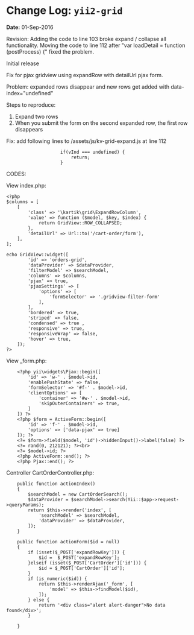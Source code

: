 Change Log: `yii2-grid`
=======================

**Date:** 01-Sep-2016

Revision:
Adding the code to line 103 broke expand / collapse all functionality. Moving the code to line 112 after "var loadDetail = function (postProcess) {" fixed the problem.

Initial release

Fix for pjax gridview using expandRow with detailUrl pjax form.


Problem: expanded rows disappear and new rows get added with data-index="undefined"

Steps to reproduce:
1. Expand two rows
2. When you submit the form on the second expanded row, the first row disappears

Fix: add following lines to /assets/js/kv-grid-expand.js at line 112

```
                    if(vInd === undefined) {
                        return;
                    }
```

CODES:

View index.php:
```
<?php
$columns = [
    [
        'class' => '\kartik\grid\ExpandRowColumn',
        'value' => function ($model, $key, $index) {
            return GridView::ROW_COLLAPSED;
        },
        'detailUrl' => Url::to('/cart-order/form'),
    ],
];

echo GridView::widget([
        'id' => 'orders-grid',
        'dataProvider' => $dataProvider,
        'filterModel' => $searchModel,
        'columns' => $columns,
        'pjax' => true,
        'pjaxSettings' => [
            'options' => [
                'formSelector' => '.gridview-filter-form'
            ],
        ],
        'bordered' => true,
        'striped' => false,
        'condensed' => true ,
        'responsive' => true,
        'responsiveWrap' => false,
        'hover' => true,
    ]);
?>
```

View _form.php:
```
    <?php yii\widgets\Pjax::begin([
        'id' => 'w-' . $model->id,
        'enablePushState' => false,
        'formSelector' => '#f-' . $model->id,
        'clientOptions' => [
            'container' => '#w-' . $model->id,
            'skipOuterContainers' => true,
        ]
    ]) ?>
    <?php $form = ActiveForm::begin([
        'id' => 'f-' . $model->id,
        'options' => ['data-pjax' => true]
    ]); ?>
    <?= $form->field($model, 'id')->hiddenInput()->label(false) ?>
    <?= rand(0, 212121); ?><br>
    <?= $model->id; ?>
    <?php ActiveForm::end(); ?>
    <?php Pjax::end(); ?>

```

Controller CartOrderController.php:

```
    public function actionIndex()
    {
        $searchModel = new CartOrderSearch();
        $dataProvider = $searchModel->search(Yii::$app->request->queryParams);
        return $this->render('index', [
            'searchModel' => $searchModel,
            'dataProvider' => $dataProvider,
        ]);
    }

    public function actionForm($id = null)
    {
        if (isset($_POST['expandRowKey'])) {
            $id =  $_POST['expandRowKey'];
        }elseif (isset($_POST['CartOrder']['id'])) {
            $id = $_POST['CartOrder']['id'];
        }
        if (is_numeric($id)) {
            return $this->renderAjax('_form', [
                'model' => $this->findModel($id),
            ]);
        } else {
            return '<div class="alert alert-danger">No data found</div>';
        }

    }

```
